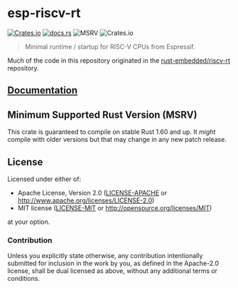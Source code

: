 # esp-riscv-rt

[![Crates.io](https://img.shields.io/crates/v/esp-riscv-rt?color=C96329&logo=Rust&style=flat-square)](https://crates.io/crates/esp-riscv-rt)
[![docs.rs](https://img.shields.io/docsrs/esp-riscv-rt?color=C96329&logo=rust&style=flat-square)](https://docs.rs/esp-riscv-rt)
![MSRV](https://img.shields.io/badge/MSRV-1.60-blue?style=flat-square)
![Crates.io](https://img.shields.io/crates/l/esp-riscv-rt?style=flat-square)

> Minimal runtime / startup for RISC-V CPUs from Espressif.

Much of the code in this repository originated in the [rust-embedded/riscv-rt](https://github.com/rust-embedded/riscv-rt) repository.

## [Documentation](https://docs.rs/crate/esp-riscv-rt)

## Minimum Supported Rust Version (MSRV)

This crate is guaranteed to compile on stable Rust 1.60 and up. It _might_
compile with older versions but that may change in any new patch release.

## License

Licensed under either of:

- Apache License, Version 2.0 ([LICENSE-APACHE](LICENSE-APACHE) or http://www.apache.org/licenses/LICENSE-2.0)
- MIT license ([LICENSE-MIT](LICENSE-MIT) or http://opensource.org/licenses/MIT)

at your option.

### Contribution

Unless you explicitly state otherwise, any contribution intentionally submitted for inclusion in
the work by you, as defined in the Apache-2.0 license, shall be dual licensed as above, without
any additional terms or conditions.
